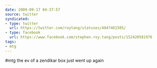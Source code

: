 ```yaml
---
date: 2009-09-17 04:37:57
source: twitter
syndicated:
- type: twitter
  url: https://twitter.com/roytang/statuses/4047481505/
- type: facebook
  url: https://www.facebook.com/stephen.roy.tang/posts/152420581976
tags:
- mtg
---
```


#mtg the ev of a zendikar box just went up again